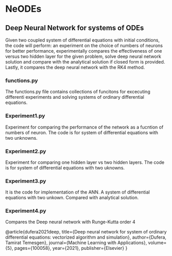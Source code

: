 # NeODEs
## Deep Neural Network for systems of ODEs

Given two coupled system of differential equations with initial conditions, the code will perform: an experiment on the choice of numbers of neurons for better performance, experimentally compares the effectiveness of one versus two hidden layer for the given problem, solve deep neural network solution and compare with the analytical solution if closed form is provided. Lastly, it compares the deep neural network with the RK4 method.

### functions.py
The functions.py file contains collections of funcitons for excecuting differenti experiments and solving systems of ordinary differential equations. 

### Experiment1.py

Experiment for comparing the performance of the network as a fucntion of numbers of neuron.
The code is for system of differential equations with two unknowns. 

### Experiment2.py
Experiment for comparing one hidden layer vs two hidden layers. The code is for system of differential equations with two uknowns.

### Experiment3.py
It is the code for implementation of the ANN.
A system of differential equations with two unkown. Compared with analytical solution.

### Experiment4.py
Compares the Deep neural network with Runge-Kutta order 4


@article{dufera2021deep,
  title={Deep neural network for system of ordinary differential equations: vectorized algorithm and simulation},
  author={Dufera, Tamirat Temesgen},
  journal={Machine Learning with Applications},
  volume={5},
  pages={100058},
  year={2021},
  publisher={Elsevier}
}

